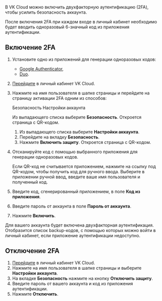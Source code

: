 В VK Cloud можно включить двухфакторную аутентификацию (2FA), чтобы усилить безопасность аккаунта.

После включения 2FA при каждом входе в личный кабинет необходимо будет вводить одноразовый 6-значный код из приложения аутентификации.

## Включение 2FA

1. Установите одно из приложений для генерации одноразовых кодов:
   - [Google Authenticator](https://support.google.com/accounts/answer/1066447),
   - [Duo](https://duo.com/product/trusted-users/two-factor-authentication/duo-mobile).
1. [Перейдите](https://mcs.mail.ru/app/) в личный кабинет VK Cloud.
1. Нажмите на имя пользователя в шапке страницы и перейдите на страницу активации 2FA одним из способов:

   <tabs>
   <tablist>
   <tab>Безопасность</tab>
   <tab>Настройки аккаунта</tab>
   </tablist>
   <tabpanel>

   Из выпадающего списка выберите **Безопасность**. Откроется страница с QR-кодом.

   </tabpanel>
   <tabpanel>

   1. Из выпадающего списка выберите **Настройки аккаунта**.
   1. Перейдите на вкладку **Безопасность**.
   1. Нажмите **Включить защиту**. Откроется страница с QR-кодом.

   </tabpanel>
   </tabs>

1. Отсканируйте код с помощью выбранного приложения для генерации одноразовых кодов.

   <info>

   Если QR-код не считывается приложением, нажмите на ссылку под QR-кодом, чтобы получить код для ручного ввода. Выберите в приложении ручной ввод, введите ваше имя пользователя и полученный код.

   </info>

1. Введите код, сгенерированный приложением, в поле **Код из приложения**.
1. Введите пароль от аккаунта в поле **Пароль от аккаунта**.
1. Нажмите **Включить**.

Для вашего аккаунта будет включена двухфакторная аутентификация. Отобразится список backup-кодов, с помощью которых можно войти в личный кабинет, если приложение аутентификации недоступно.

## Отключение 2FA

1. [Перейдите](https://mcs.mail.ru/app/) в личный кабинет VK Cloud.
1. Нажмите на имя пользователя в шапке страницы и выберите **Настройки аккаунта**.
1. На вкладке **Безопасность** нажмите на кнопку **Отключить защиту**.
1. Введите пароль от вашего аккаунта и код из приложения аутентификации.
1. Нажмите **Отключить**.
